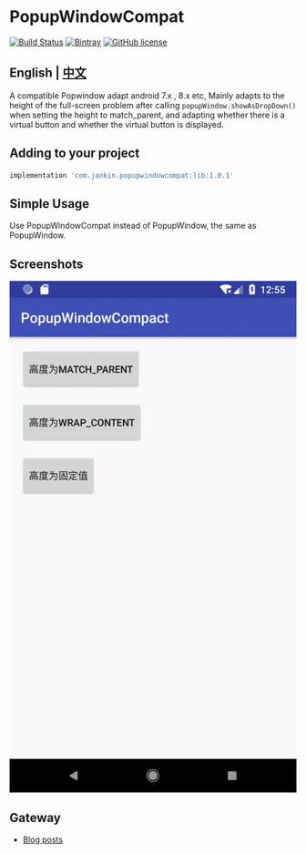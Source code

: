 # PopupWindowCompat
[![Build Status](https://travis-ci.com/wang0826jj/PopupWindowCompat.svg?branch=master)](https://travis-ci.com/wang0826jj/PopupWindowCompat) [![Bintray](https://api.bintray.com/packages/wang0826jj/maven/PopupWindowCompat/images/download.svg)](https://bintray.com/wang0826jj/maven/PopupWindowCompat/_latestVersion) [![GitHub license](https://img.shields.io/github/license/wang0826jj/PopupWindowCompat.svg)](https://github.com/wang0826jj/PopupWindowCompat/blob/master/LICENSE)

## English | [中文](README.md)

A compatible Popwindow adapt android 7.x , 8.x etc, Mainly adapts to the height of the full-screen problem after calling `popupWindow.showAsDropDown()` when setting the height to match_parent, and adapting whether there is a virtual button and whether the virtual button is displayed.

## Adding to your project

```groovy
implementation 'com.jankin.popupwindowcompat:lib:1.0.1'
```

## Simple Usage

Use PopupWindowCompat instead of PopupWindow, the same as PopupWindow.

## Screenshots

![screenshot](screenshot.gif)



## Gateway

- [Blog posts](https://blog.csdn.net/Kelaker/article/details/81274417)